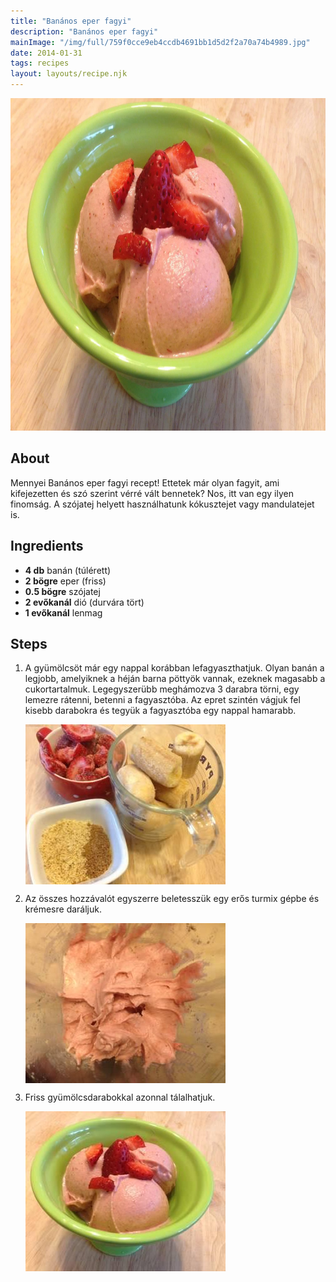 ```yaml
---
title: "Banános eper fagyi"
description: "Banános eper fagyi"
mainImage: "/img/full/759f0cce9eb4ccdb4691bb1d5d2f2a70a74b4989.jpg"
date: 2014-01-31
tags: recipes
layout: layouts/recipe.njk
---
```

                        
<p align="center"><a href="https://cookpad.com/hu/receptek/1923998-bananos-eper-fagyi" rel="Recipe source page"><img width="751" height="532" src="/img/full/759f0cce9eb4ccdb4691bb1d5d2f2a70a74b4989.jpg"/></a></p>

## About
Mennyei Banános eper fagyi recept! Ettetek már olyan fagyit, ami kifejezetten és szó szerint vérré vált bennetek? Nos, itt van egy ilyen finomság. A szójatej helyett használhatunk kókusztejet vagy mandulatejet is.

>  

## Ingredients
* **4 db** banán (túlérett)
* **2 bögre** eper (friss)
* **0.5 bögre** szójatej
* **2 evőkanál** dió (durvára tört)
* **1 evőkanál** lenmag

## Steps

1. A gyümölcsöt már egy nappal korábban lefagyaszthatjuk. Olyan banán a legjobb, amelyiknek a héján barna pöttyök vannak, ezeknek magasabb a cukortartalmuk. Legegyszerübb meghámozva 3 darabra törni, egy lemezre rátenni, betenni a fagyasztóba. Az epret szintén vágjuk fel kisebb darabokra és tegyük a fagyasztóba egy nappal hamarabb.
 
    <p><img width="320" height="256" align="left" src="/img/full/95f232f43b96d8a628c1500668b5757810dd2a8f.jpg"/></p><div style="clear: both"/>

2. Az összes hozzávalót egyszerre beletesszük egy erős turmix gépbe és krémesre daráljuk.
 
    <p><img width="320" height="256" align="left" src="/img/full/02b60b0126fea60818d84486850dc6b3497e7a49.jpg"/></p><div style="clear: both"/>

3. Friss gyümölcsdarabokkal azonnal tálalhatjuk.
 
    <p><img width="320" height="256" align="left" src="/img/full/91a826f41732f010a6ccec6a855c462a80ba057e.jpg"/></p><div style="clear: both"/>

